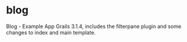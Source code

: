 # blog
Blog - Example App Grails 3.1.4, includes the filterpane plugin and some changes to index and main template.
